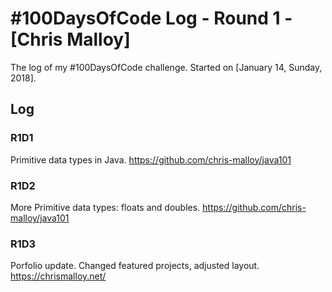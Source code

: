 # #100DaysOfCode Log - Round 1 - [Chris Malloy]

The log of my #100DaysOfCode challenge. Started on [January 14, Sunday, 2018].

## Log

### R1D1 
Primitive data types in Java. https://github.com/chris-malloy/java101

### R1D2
More Primitive data types: floats and doubles. https://github.com/chris-malloy/java101

### R1D3
Porfolio update. Changed featured projects, adjusted layout. https://chrismalloy.net/

